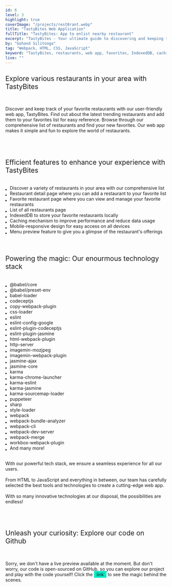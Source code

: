 ```yaml
---
id: 6
level: 3
highlight: true
coverImage: "/projects/rest0rant.webp"
title: "TastyBites Web Application"
fullTitle: "TastyBites: App to enlist nearby restaurant"
excerpt: "TastyBites - Your ultimate guide to discovering and keeping track of your favorite restaurants. Explore and indulge in the world of restaurants."
by: "Gohand Silitonga"
tag: "Webpack, HTML, CSS, JavaScript"
keyword: "TastyBites, restaurants, web app, favorites, IndexedDB, caching, search, responsive design"
live: ""
---
```


<style>
  ul {
    list-style-type: none;
    margin: 0;
    padding: 0;
  }
  
  li {
    margin: 0 0 0 1em;
    padding: 0;
    position: relative;
  }
  
  li:before {
    content: "";
    position: absolute;
    top: 0.85em;
    left: -1em;
    width: 0.3em;
    height: 0.3em;
    background-color: black;
    border-radius: 50%;
  }
  a.link{
    text-decoration: none;
    background-color: #00ebc7;
    padding: 2px 8px;
    color: unset;
  }
</style>

<h2 style="font-weight: 400;">Explore various restaurants in your area with TastyBites</h2>
<br>
<p>
    Discover and keep track of your favorite restaurants with our user-friendly web app, TastyBites. Find out about the latest trending restaurants and add them to your favorites list for easy reference. Browse through our comprehensive list of restaurants and find your new favorites. Our web app makes it simple and fun to explore the world of restaurants.
</p>
<br>

<br>
<h2 style="font-weight: 400;">Efficient features to enhance your experience with TastyBites</h2>
<br>
<ul>
    <li>Discover a variety of restaurants in your area with our comprehensive list</li>
    <li>Restaurant detail page where you can add a restaurant to your favorite list</li>
    <li>Favorite restaurant page where you can view and manage your favorite restaurants</li>
    <li>List of all restaurants page</li>
    <li>IndexedDB to store your favorite restaurants locally</li>
    <li>Caching mechanism to improve performance and reduce data usage</li>
    <li>Mobile-responsive design for easy access on all devices</li>
    <li>Menu preview feature to give you a glimpse of the restaurant's offerings</li>
</ul>
<br>

<br>
<h2 style="font-weight: 400;">Powering the magic: Our enourmous technology stack</h2>
<br>
<ul>
  <li>@babel/core</li>
  <li>@babel/preset-env</li>
  <li>babel-loader</li>
  <li>codeceptjs</li>
  <li>copy-webpack-plugin</li>
  <li>css-loader</li>
  <li>eslint</li>
  <li>eslint-config-google</li>
  <li>eslint-plugin-codeceptjs</li>
  <li>eslint-plugin-jasmine</li>
  <li>html-webpack-plugin</li>
  <li>http-server</li>
  <li>imagemin-mozjpeg</li>
  <li>imagemin-webpack-plugin</li>
  <li>jasmine-ajax</li>
  <li>jasmine-core</li>
  <li>karma</li>
  <li>karma-chrome-launcher</li>
  <li>karma-eslint</li>
  <li>karma-jasmine</li>
  <li>karma-sourcemap-loader</li>
  <li>puppeteer</li>
  <li>sharp</li>
  <li>style-loader</li>
  <li>webpack</li>
  <li>webpack-bundle-analyzer</li>
  <li>webpack-cli</li>
  <li>webpack-dev-server</li>
  <li>webpack-merge</li>
  <li>workbox-webpack-plugin</li>
  <li>And many more!</li>
</ul>
<br>
<p>
    With our powerful tech stack, we ensure a seamless experience for all our users. 
    <br><br>
    From HTML to JavaScript and everything in between, our team has carefully selected the best tools and technologies to create a cutting-edge web app. 
    <br><br>
    With so many innovative technologies at our disposal, the possibilities are endless!
</p>
<br>

<br>
<h2 style="font-weight: 400;">Unleash your curiosity: Explore our code on Github</h2>
<br>
<p>
    Sorry, we don't have a live preview available at the moment. But don't worry, our code is open-sourced on GitHub, so you can explore our project and play with the code yourself! Click the <a class="link" href="https://github.com/AndyNotfound/IDCampSixthExam">link</a> to see the magic behind the scenes.
</p>
<br>
